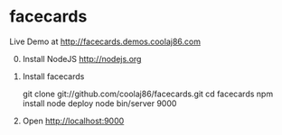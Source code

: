 facecards
===

Live Demo at <http://facecards.demos.coolaj86.com>

  0. Install NodeJS <http://nodejs.org>

  1. Install facecards

        git clone git://github.com/coolaj86/facecards.git
        cd facecards
        npm install
        node deploy
        node bin/server 9000

  2. Open <http://localhost:9000>
